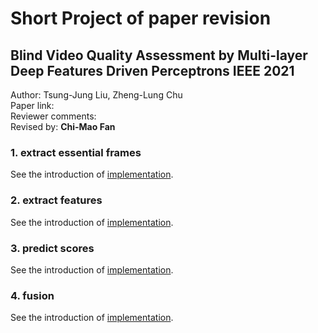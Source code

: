 # Short Project of paper revision
## Blind Video Quality Assessment by Multi-layer Deep Features Driven Perceptrons IEEE 2021
Author: Tsung-Jung Liu, Zheng-Lung Chu  
Paper link:  
Reviewer comments:  
Revised by: **Chi-Mao Fan**  

### 1. extract essential frames
See the introduction of [implementation](./1.%20extract%20essential%20frames/README.md).  

### 2. extract features  
See the introduction of [implementation](./2.%20extract%20features/README.md).  

### 3. predict scores  
See the introduction of [implementation](./3.%20predict%20scores/README.md).  

### 4. fusion  
See the introduction of [implementation](./4.%fusion/README.md).  
